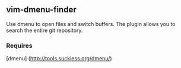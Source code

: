 ## vim-dmenu-finder ##

Use dmenu to open files and switch buffers. The plugin allows you
to search the entire git repository.


### Requires ###

[dmenu] (http://tools.suckless.org/dmenu/)
